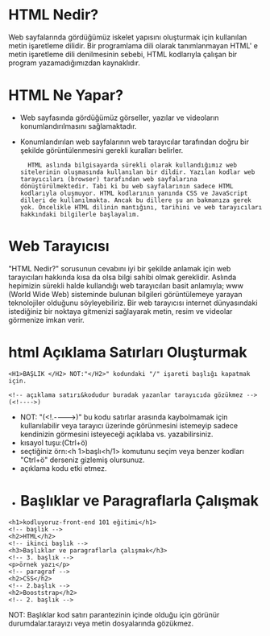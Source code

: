 # HTML Nedir?
Web sayfalarında gördüğümüz iskelet yapısını oluşturmak için kullanılan metin işaretleme dilidir. Bir programlama dili olarak tanımlanmayan HTML' e metin işaretleme dili denilmesinin sebebi, HTML kodlarıyla çalışan bir program yazamadığımızdan kaynaklıdır.
# HTML Ne Yapar?
- Web sayfasında gördüğümüz görseller, yazılar ve videoların konumlandırılmasını sağlamaktadır.
- Konumlandırılan web sayfalarının web tarayıcılar tarafından doğru bir şekilde görüntülenmesini gerekli kuralları belirler.

        HTML aslında bilgisayarda sürekli olarak kullandığımız web sitelerinin oluşmasında kullanılan bir dildir. Yazılan kodlar web tarayıcıları (browser) tarafından web sayfalarına dönüştürülmektedir. Tabi ki bu web sayfalarının sadece HTML kodlarıyla oluşmuyor. HTML kodlarının yanında CSS ve JavaScript dilleri de kullanılmakta. Ancak bu dillere şu an bakmanıza gerek yok. Öncelikle HTML dilinin mantığını, tarihini ve web tarayıcıları hakkındaki bilgilerle başlayalım.

# Web Tarayıcısı
"HTML Nedir?" sorusunun cevabını iyi bir şekilde anlamak için web tarayıcıları hakkında kısa da olsa bilgi sahibi olmak gereklidir. Aslında hepimizin sürekli halde kullandığı web tarayıcıları basit anlamıyla; www (World Wide Web) sisteminde bulunan bilgileri görüntülemeye yarayan teknolojiler olduğunu söyleyebiliriz. Bir web tarayıcısı internet dünyasındaki istediğiniz bir noktaya gitmenizi sağlayarak metin, resim ve videolar görmenize imkan verir.

# html Açıklama Satırları Oluşturmak
```
<H1>BAŞLIK </H2> NOT:"</H2>" kodundaki "/" işareti başlığı kapatmak için.

<!-- açıklama satırı&kodudur buradak yazanlar tarayıcıda gözükmez --> (<!---->)
```
- NOT: "(<!.---->)" bu kodu satırlar arasında kaybolmamak için kullanılabilir veya tarayıcı üzerinde görünmesini istemeyip sadece kendinizin görmesini isteyeceği açıklaba vs. yazabilirsiniz.
- kısayol tuşu:(Ctrl+ö)
- seçtiğiniz örn:<h 1>başlı<h/1> komutunu seçim veya benzer kodları  "Ctrl+ö" derseniz gizlemiş olursunuz.
- açıklama kodu etki etmez.
- # Başlıklar ve Paragraflarla Çalışmak
```
<h1>kodluyoruz-front-end 101 eğitimi</h1>
<!-- başlık -->
<h2>HTML</h2>
<!-- ikinci başlık -->
<h3>Başlıklar ve paragraflarla çalışmak</h3>
<!-- 3. başlık -->
<p>örnek yazı</p>
<!-- paragraf -->
<h2>CSS</h2>
<!-- 2.başlık -->
<h2>Booststrap</h2>
<!-- 2. başlık -->
````
NOT: Başlıklar kod satırı parantezinin içinde olduğu için görünür durumdalar.tarayızı veya metin dosyalarında gözükmez.



